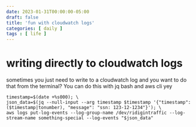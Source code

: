 ```yaml
---
date: 2023-01-31T00:00:00-05:00
draft: false
title: 'fun with cloudwatch logs'
categories: [ daily ]
tags : [ life ]
---
```


# writing directly to cloudwatch logs
sometimes you just need to write to a cloudwatch log  and you want to do that from the terminal?
You can do this with jq bash and aws cli   yey
```
timestamp=$(date +%s000); \
json_data=$(jq --null-input --arg timestamp $timestamp '{"timestamp": ($timestamp|tonumber), "message": "ssn: 123-12-1234"}'); \
aws logs put-log-events --log-group-name /dev/ridigintraffic --log-stream-name something-special --log-events "$json_data"
```